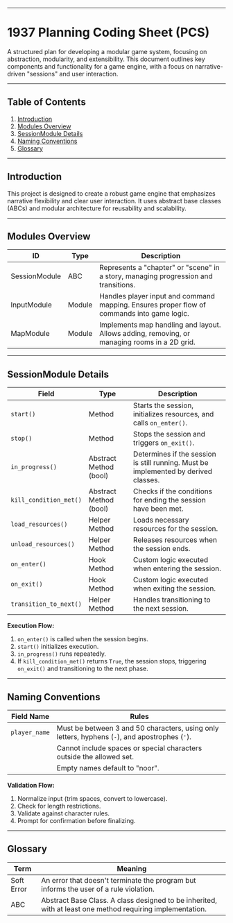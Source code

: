 

---

# 1937 Planning Coding Sheet (PCS)

A structured plan for developing a modular game system, focusing on abstraction, modularity, and extensibility. This document outlines key components and functionality for a game engine, with a focus on narrative-driven "sessions" and user interaction.

---

## Table of Contents

1. [Introduction](#introduction)
2. [Modules Overview](#modules-overview)
3. [SessionModule Details](#sessionmodule-details)
4. [Naming Conventions](#naming-conventions)
5. [Glossary](#glossary)

---

## Introduction

This project is designed to create a robust game engine that emphasizes narrative flexibility and clear user interaction. It uses abstract base classes (ABCs) and modular architecture for reusability and scalability.

---

## Modules Overview

| **ID**  | **Type** | **Description**                                                                        |
| ------------- | -------------- | -------------------------------------------------------------------------------------------- |
| SessionModule | ABC            | Represents a "chapter" or "scene" in a story, managing progression and transitions.          |
| InputModule   | Module         | Handles player input and command mapping. Ensures proper flow of commands into game logic.   |
| MapModule     | Module         | Implements map handling and layout. Allows adding, removing, or managing rooms in a 2D grid. |

---

## SessionModule Details

| **Field**          | **Type**         | **Description**                                                               |
| ------------------------ | ---------------------- | ----------------------------------------------------------------------------------- |
| `start()`              | Method                 | Starts the session, initializes resources, and calls `on_enter()`.                |
| `stop()`               | Method                 | Stops the session and triggers `on_exit()`.                                       |
| `in_progress()`        | Abstract Method (bool) | Determines if the session is still running. Must be implemented by derived classes. |
| `kill_condition_met()` | Abstract Method (bool) | Checks if the conditions for ending the session have been met.                      |
| `load_resources()`     | Helper Method          | Loads necessary resources for the session.                                          |
| `unload_resources()`   | Helper Method          | Releases resources when the session ends.                                           |
| `on_enter()`           | Hook Method            | Custom logic executed when entering the session.                                    |
| `on_exit()`            | Hook Method            | Custom logic executed when exiting the session.                                     |
| `transition_to_next()` | Helper Method          | Handles transitioning to the next session.                                          |

**Execution Flow:**

1. `on_enter()` is called when the session begins.
2. `start()` initializes execution.
3. `in_progress()` runs repeatedly.
4. If `kill_condition_met()` returns `True`, the session stops, triggering `on_exit()` and transitioning to the next phase.

---

## Naming Conventions

| **Field Name** | **Rules**                                                                                    |
| -------------------- | -------------------------------------------------------------------------------------------------- |
| `player_name`      | Must be between 3 and 50 characters, using only letters, hyphens (`-`), and apostrophes (`'`). |
|                      | Cannot include spaces or special characters outside the allowed set.                               |
|                      | Empty names default to "noor".                                                                     |

**Validation Flow:**

1. Normalize input (trim spaces, convert to lowercase).
2. Check for length restrictions.
3. Validate against character rules.
4. Prompt for confirmation before finalizing.

---

## Glossary

| **Term** | **Meaning**                                                                                         |
| -------------- | --------------------------------------------------------------------------------------------------------- |
| Soft Error     | An error that doesn't terminate the program but informs the user of a rule violation.                     |
| ABC            | Abstract Base Class. A class designed to be inherited, with at least one method requiring implementation. |
